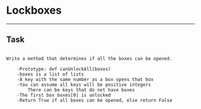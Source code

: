 # Lockboxes

----------

## Task

```You have n number of locked boxes in front of you. Each box is numbered sequentially from 0 to n - 1 and each box may contain keys to the other boxes.

Write a method that determines if all the boxes can be opened.

    -Prototype: def canUnlockAll(boxes)
    -boxes is a list of lists
    -A key with the same number as a box opens that box
    -You can assume all keys will be positive integers
        There can be keys that do not have boxes
    -The first box boxes[0] is unlocked
    -Return True if all boxes can be opened, else return False
```
